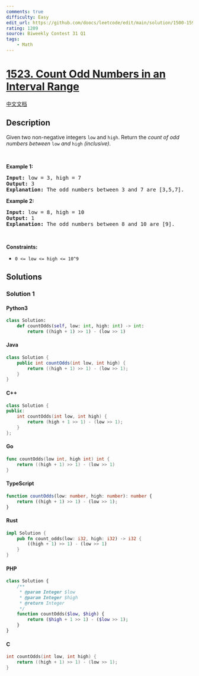 ```yaml
---
comments: true
difficulty: Easy
edit_url: https://github.com/doocs/leetcode/edit/main/solution/1500-1599/1523.Count%20Odd%20Numbers%20in%20an%20Interval%20Range/README_EN.md
rating: 1209
source: Biweekly Contest 31 Q1
tags:
    - Math
---
```


<!-- problem:start -->

# [1523. Count Odd Numbers in an Interval Range](https://leetcode.com/problems/count-odd-numbers-in-an-interval-range)

[中文文档](/solution/1500-1599/1523.Count%20Odd%20Numbers%20in%20an%20Interval%20Range/README.md)

## Description

<!-- description:start -->

<p>Given two non-negative integers <code>low</code> and <code><font face="monospace">high</font></code>. Return the <em>count of odd numbers between </em><code>low</code><em> and </em><code><font face="monospace">high</font></code><em>&nbsp;(inclusive)</em>.</p>

<p>&nbsp;</p>
<p><strong class="example">Example 1:</strong></p>

<pre>
<strong>Input:</strong> low = 3, high = 7
<strong>Output:</strong> 3
<b>Explanation: </b>The odd numbers between 3 and 7 are [3,5,7].</pre>

<p><strong class="example">Example 2:</strong></p>

<pre>
<strong>Input:</strong> low = 8, high = 10
<strong>Output:</strong> 1
<b>Explanation: </b>The odd numbers between 8 and 10 are [9].</pre>

<p>&nbsp;</p>
<p><strong>Constraints:</strong></p>

<ul>
	<li><code>0 &lt;= low &lt;= high&nbsp;&lt;= 10^9</code></li>
</ul>

<!-- description:end -->

## Solutions

<!-- solution:start -->

### Solution 1

<!-- tabs:start -->

#### Python3

```python
class Solution:
    def countOdds(self, low: int, high: int) -> int:
        return ((high + 1) >> 1) - (low >> 1)
```

#### Java

```java
class Solution {
    public int countOdds(int low, int high) {
        return ((high + 1) >> 1) - (low >> 1);
    }
}
```

#### C++

```cpp
class Solution {
public:
    int countOdds(int low, int high) {
        return (high + 1 >> 1) - (low >> 1);
    }
};
```

#### Go

```go
func countOdds(low int, high int) int {
	return ((high + 1) >> 1) - (low >> 1)
}
```

#### TypeScript

```ts
function countOdds(low: number, high: number): number {
    return ((high + 1) >> 1) - (low >> 1);
}
```

#### Rust

```rust
impl Solution {
    pub fn count_odds(low: i32, high: i32) -> i32 {
        ((high + 1) >> 1) - (low >> 1)
    }
}
```

#### PHP

```php
class Solution {
    /**
     * @param Integer $low
     * @param Integer $high
     * @return Integer
     */
    function countOdds($low, $high) {
        return ($high + 1 >> 1) - ($low >> 1);
    }
}
```

#### C

```c
int countOdds(int low, int high) {
    return ((high + 1) >> 1) - (low >> 1);
}
```

<!-- tabs:end -->

<!-- solution:end -->

<!-- problem:end -->
